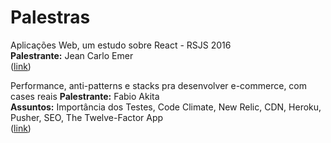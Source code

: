 # Palestras

Aplicações Web, um estudo sobre React - RSJS 2016                                                 
**Palestrante:** Jean Carlo Emer                                                                                       
([link](https://www.youtube.com/watch?v=3Y3jC_AwGF8))                                                

Performance, anti-patterns e stacks pra desenvolver e-commerce, com cases reais
**Palestrante:** Fabio Akita   
**Assuntos:** Importância dos Testes, Code Climate, New Relic, CDN, Heroku, Pusher, SEO, The Twelve-Factor App   
([link](https://www.youtube.com/watch?v=a2GElG2yDq4))
